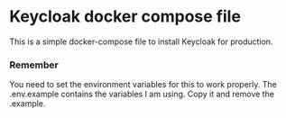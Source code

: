 # Keycloak docker compose file

This is a simple docker-compose file to install Keycloak for production.

### Remember

You need to set the environment variables for this to work properly.
The .env.example contains the variables I am using. Copy it and remove the .example.
